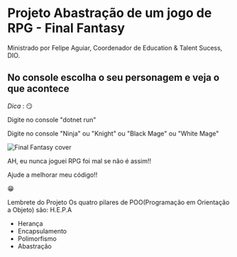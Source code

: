 # Projeto Abastração de um jogo de RPG - Final Fantasy

Ministrado por Felipe Aguiar, Coordenador de Education & Talent Sucess, DIO.

## No console escolha o seu personagem e veja o que acontece

_Dica_ :
:smirk:

Digite no console "dotnet run"

Digite no console "Ninja" ou "Knight" ou "Black Mage" ou "White Mage"

![Final Fantasy cover](https://encrypted-tbn0.gstatic.com/images?q=tbn:ANd9GcSjYApBTN7ejTXYlhAU0gBfKqbAt3c26tS4gXsxGpU7lDX6qnw4vEAITdH1Ldu050nAh7A&usqp=CAU)

AH, eu nunca joguei RPG foi mal se não é assim!!

Ajude a melhorar meu código!!

:grin:

Lembrete do Projeto
Os quatro pilares de POO(Programação em Orientação a Objeto) são:
H.E.P.A

* Herança
* Encapsulamento
* Polimorfismo
* Abastração
